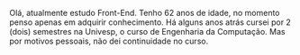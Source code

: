 Olá, atualmente estudo Front-End.
Tenho 62 anos de idade, no momento penso apenas em adquirir conhecimento.
Há alguns anos atrás cursei por 2 (dois) semestres na Univesp, o curso de Engenharia da Computação.
Mas por motivos pessoais, não dei continuidade no curso.


<!---
franciscomarcal/franciscomarcal is a ✨ special ✨ repository because its `README.md` (this file) appears on your GitHub profile.
You can click the Preview link to take a look at your changes.
--->
